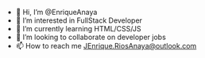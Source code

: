 - 👋 Hi, I’m @EnriqueAnaya
- 👀 I’m interested in FullStack Developer
- 🌱 I’m currently learning HTML/CSS/JS
- 💞️ I’m looking to collaborate on developer jobs
- 📫 How to reach me JEnrique.RiosAnaya@outlook.com

<!---
EnriqueAnaya/EnriqueAnaya is a ✨ special ✨ repository because its `README.md` (this file) appears on your GitHub profile.
You can click the Preview link to take a look at your changes.
--->
